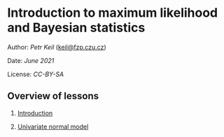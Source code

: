 
# Introduction to maximum likelihood and Bayesian statistics 

Author: *Petr Keil* (keil@fzp.czu.cz)

Date: *June 2021*

License: *CC-BY-SA*

## Overview of lessons


1. [Introduction](https://htmlpreview.github.io/?https://github.com/petrkeil/ML_and_Bayes_2021_CZU/blob/main/Introduction/introduction.html#/)

2. [Univariate normal model](https://htmlpreview.github.io/?https://github.com/petrkeil/ML_and_Bayes_2021_CZU/blob/main/Univariate%20Normal%20model/univariate_normal.html)





 



